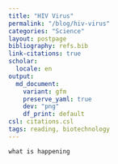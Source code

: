 ```yaml
---
title: "HIV Virus"
permalink: "/blog/hiv-virus"
categories: "Science"
layout: postpage
bibliography: refs.bib
link-citations: true
scholar:
  locale: en
output:
  md_document:
    variant: gfm
    preserve_yaml: true
    dev: "png"
    df_print: default
csl: citations.csl
tags: reading, biotechnology
---
```


`what is happening`
